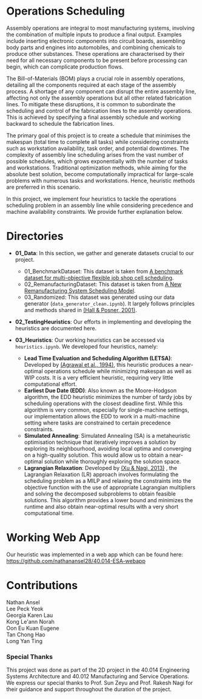# Operations Scheduling

Assembly operations are integral to most manufacturing systems, involving the combination of multiple inputs to produce a final output. Examples include inserting electronic components into circuit boards, assembling body parts and engines into automobiles, and combining chemicals to produce other substances. These operations are characterised by their need for all necessary components to be present before processing can begin, which can complicate production flows. 

The Bill-of-Materials (BOM) plays a crucial role in assembly operations, detailing all the components required at each stage of the assembly process. A shortage of any component can disrupt the entire assembly line, affecting not only the assembly operations but all other related fabrication lines. To mitigate these disruptions, it is common to subordinate the scheduling and control of the fabrication lines to the assembly operations. This is achieved by specifying a final assembly schedule and working backward to schedule the fabrication lines. 

The primary goal of this project is to create a schedule that minimises the makespan (total time to complete all tasks) while considering constraints such as workstation availability, task order, and potential downtimes. The complexity of assembly line scheduling arises from the vast number of possible schedules, which grows exponentially with the number of tasks and workstations. Traditional optimization methods, while aiming for the absolute best solution, become computationally impractical for large-scale problems with numerous tasks and workstations. Hence, heuristic methods are preferred in this scenario.

In this project, we implement four heuristics to tackle the operations scheduling problem in an assembly line while considering precedence and machine availability constraints. We provide further explanation below.  

# Directories
- **01_Data**: In this section, we gather and generate datasets crucial to our project.  
  -  01_BenchmarkDataset: This dataset is taken from [A benchmark dataset for multi-objective flexible job shop cell scheduling](https://data.mendeley.com/datasets/rtzby7pv7m/1).
  -  02_RemanufacturingDataset: This dataset is taken from [A New Remanufacturing System Scheduling Model](https://figshare.com/articles/dataset/A_New_Remanufacturing_System_Scheduling_Model_with_Diversified_Reprocessing_Routes_Using_a_Hybrid_Meta-heuristic_Algorithm/17026007?file=31488986).
  -  03_Randomized: This dataset was generated using our data generator (`data_generator_clean.ipynb`). It largely follows principles and methods shared in [(Hall & Posner, 2001)](https://doi.org/10.1287/opre.49.6.854.10014). 

- **02_TestingHeuristics**: Our efforts in implementing and developing the heuristics are documented here.
- **03_Heuristics**: Our working heuristics can be accessed via `heuristics.ipynb`. We developed four heuristics, namely: 
  - **Lead Time Evaluation and Scheduling Algorithm (LETSA)**: Developed by [(Agrawal et al., 1994)](https://doi.org/10.1080/15458830.1996.11770710), this heuristic produces a near-optimal operations schedule while minimizing makespan as well as WIP costs. It is a very efficient heuristic, requiring very little computational effort.
  - **Earliest Due Date (EDD)**: Also known as the Moore-Hodgson algorithm, the EDD heuristic minimizes the number of tardy jobs by scheduling operations with the closest deadline first. While this algorithm is very common, especially for single-machine settings, our implementation allows the EDD to work in a multi-machine setting where tasks are constrained to certain precedence constraints.
  - **Simulated Annealing**: Simulated Annealing (SA) is a metaheuristic optimisation technique that iteratively improves a solution by exploring its neighbourhood, avoiding local optima and converging on a high-quality solution. This would allow us to obtain a near-optimal solution while thoroughly exploring the solution space.
  - **Lagrangian Relaxation**: Developed by [(Xu & Nagi, 2013)](https://doi.org/10.1109/tase.2013.2259816) , the Lagrangian Relaxation (LR) approach involves formulating the scheduling problem as a MILP and relaxing the constraints into the objective function with the use of appropriate Lagrangian multipliers and solving the decomposed subproblems to obtain feasible solutions. This algorithm provides a lower bound and minimizes the runtime and also obtain near-optimal results with a very short computational time.
 
# Working Web App

Our heuristic was implemented in a web app which can be found here: https://github.com/nathanansel28/40.014-ESA-webapp

# Contributions
Nathan Ansel \
Lee Peck Yeok \
Georgia Karen Lau \
Kong Le'ann Norah \
Oon Eu Kuan Eugene \
Tan Chong Hao \
Long Yan Ting

### Special Thanks
This project was done as part of the 2D project in the 40.014 Engineering Systems Architecture and 40.012 Manufacturing and Service Operations. We express our special thanks to Prof. Sun Zeyu and Prof. Rakesh Nagi for their guidance and support throughout the duration of the project. 

